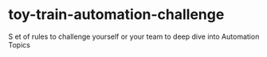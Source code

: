 # toy-train-automation-challenge
S et of rules to challenge yourself or your team to deep dive into Automation Topics
